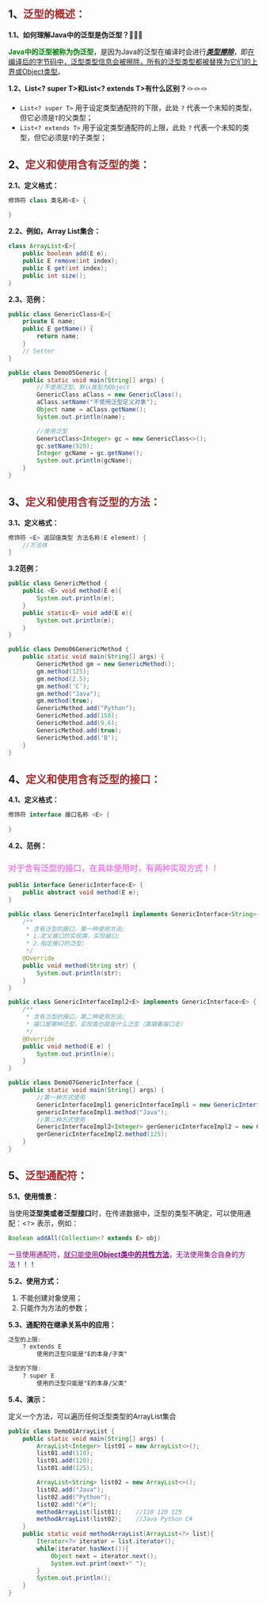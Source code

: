 ## 1、<span style="color:brown">泛型的概述：</span>

**1.1、如何理解Java中的泛型是伪泛型？**🌭🌭🌭

​		<span style="color:green">**Java中的泛型被称为伪泛型**</span>，是因为Java的泛型在编译时会进行<u>***类型擦除***</u>，即<u>在编译后的字节码中，泛型类型信息会被擦除，所有的泛型类型都被替换为它们的上界或Object类型</u>。

**1.2、List<? super T>和List<? extends T>有什么区别？**🪢🪢🪢

- `List<? super T>` 用于设定类型通配符的下限，此处 `?` 代表一个未知的类型，但它必须是`T`的父类型；
- `List<? extends T>` 用于设定类型通配符的上限，此处 `?` 代表一个未知的类型，但它必须是`T`的子类型；



## 2、<span style="color:brown">定义和使用含有泛型的类：</span>

**2.1、定义格式：**

```java
修饰符 class 类名称<E> {
    
}
```

**2.2、例如，Array List集合：**

```java
class ArrayList<E>{
    public boolean add(E e);
    public E remove(int index);
    public E get(int index);
    public int size();
}
```

**2.3、范例：**

```java
public class GenericClass<E>{
    private E name;
    public E getName() {
        return name;
    }
    // Setter
}
```

```java
public class Demo05Generic {
    public static void main(String[] args) {
        //不使用泛型，默认类型为Object
        GenericClass aClass = new GenericClass();
        aClass.setName("不使用泛型定义对象");
        Object name = aClass.getName();
        System.out.println(name);

        //使用泛型
        GenericClass<Integer> gc = new GenericClass<>();
        gc.setName(520);
        Integer gcName = gc.getName();
        System.out.println(gcName);
    }
}
```



## 3、<span style="color:brown">定义和使用含有泛型的方法：</span>

**3.1、定义格式：**

```java
修饰符 <E> 返回值类型 方法名称(E element) {
    //方法体
}
```

**3.2范例：**

```java
public class GenericMethod {
    public <E> void method(E e){
        System.out.println(e);
    }
    public static<E> void add(E e){
        System.out.println(e);
    }
}
```

```java
public class Demo06GenericMethod {
    public static void main(String[] args) {
        GenericMethod gm = new GenericMethod();
        gm.method(125);
        gm.method(2.5);
        gm.method('C');
        gm.method("Java");
        gm.method(true);
        GenericMethod.add("Python");
        GenericMethod.add(158);
        GenericMethod.add(9.6);
        GenericMethod.add(true);
        GenericMethod.add('B');
    }
}
```



## 4、<span style="color:brown">定义和使用含有泛型的接口：</span>

**4.1、定义格式：**

```java
修饰符 interface 接口名称 <E> {
    
}
```

**4.2、范例：**

### <span style="color:violet">对于含有泛型的接口，在具体使用时，有两种实现方式！！</span>

```java
public interface GenericInterface<E> {
    public abstract void method(E e);
}
```

```java
public class GenericInterfaceImpl1 implements GenericInterface<String>{
    /**
     * 含有泛型的接口，第一种使用方法:
     * 1.定义接口的实现类，实现接口;
     * 2.指定接口的泛型;
     */
    @Override
    public void method(String str) {
        System.out.println(str);
    }
}
```

```java
public class GenericInterfaceImpl2<E> implements GenericInterface<E> {
    /**
     * 含有泛型的接口，第二种使用方法:
     * 接口是哪种泛型，实现类也就是什么泛型（类跟着接口走）
     */
    @Override
    public void method(E e) {
        System.out.println(e);
    }
}
```

```java
public class Demo07GenericInterface {
    public static void main(String[] args) {
        //第一种方式使用
        GenericInterfaceImpl1 genericInterfaceImpl1 = new GenericInterfaceImpl1();
        genericInterfaceImpl1.method("Java");
        //第二种方式使用
        GenericInterfaceImpl2<Integer> gerGenericInterfaceImpl2 = new GenericInterfaceImpl2<>();
        gerGenericInterfaceImpl2.method(125);
    }
}
```



## 5、<span style="color:brown">泛型通配符：</span>

**5.1、使用情景：**

​		当使用**泛型类或者泛型接口**时，在传递数据中，泛型的类型不确定，可以使用通配：<`?`>   表示，例如：

```java
Boolean addAll(Collection<? extends E> obj)
```

<span style="color:purple">一旦使用通配符，<u>就只能使用**Object类中的共性方法**</u>，无法使用集合自身的方法</span>！！！

**5.2、使用方式：**

1. 不能创建对象使用；
2. 只能作为方法的参数；

**5.3、通配符在继承关系中的应用：**

```scss
泛型的上限:
	? extends E
		使用的泛型只能是"E的本身/子类"
```

```scss
泛型的下限:
	? super E
		使用的泛型只能是"E的本身/父类"
```

**5.4、演示：**

定义一个方法，可以遍历任何泛型类型的ArrayList集合

```java
public class Demo01ArrayList {
    public static void main(String[] args) {
        ArrayList<Integer> list01 = new ArrayList<>();
        list01.add(110);
        list01.add(120);
        list01.add(125);

        ArrayList<String> list02 = new ArrayList<>();
        list02.add("Java");
        list02.add("Python");
        list02.add("C#");
        methodArrayList(list01);	//110 120 125 
        methodArrayList(list02);	//Java Python C# 
    }
    public static void methodArrayList(ArrayList<?> list){
        Iterator<?> iterator = list.iterator();
        while(iterator.hasNext()){
            Object next = iterator.next();
            System.out.print(next+" ");
        }
        System.out.println();
    }
}
```

